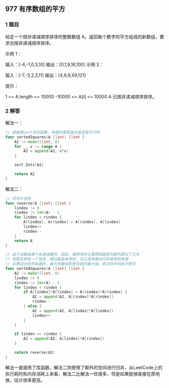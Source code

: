 ## 977 有序数组的平方

### 1 题目

给定一个按非递减顺序排序的整数数组 A，返回每个数字的平方组成的新数组，要求也按非递减顺序排序。

示例 1：

输入：[-4,-1,0,3,10]
输出：[0,1,9,16,100]
示例 2：

输入：[-7,-3,2,3,11]
输出：[4,9,9,49,121]

提示：

1 <= A.length <= 10000
-10000 <= A[i] <= 10000
A 已按非递减顺序排序。

### 2 解答

解法一：

``` go
// 直接用sort包的函数，但是如果是面试肯定是不行的
func sortedSquares(A []int) []int {
	A2 := make([]int, 0)
	for _, v := range A {
		A2 = append(A2, v*v)
	}

	sort.Ints(A2)

	return A2
}
```

解法二：

``` go
// 将切片逆转
func reverse(A []int) []int {
	lindex := 0
	rindex := len(A) - 1
	for lindex < rindex {
		A[lindex], A[rindex] = A[rindex], A[lindex]
		lindex++
		rindex--
	}
	return A
}

// 由于该数组是个非递减数列，因此，要排序的主要原因是因为数列跨过了正负
// 但是还是有一个性质：两边都是有序的，可以采用类似归并排序的思路
// 从两边分别开始遍历，最大的数组即是当前的最大值，依次往中间执行即可
func sortedSquares(A []int) []int {
	A2 := make([]int, 0)
	lindex := 0
	rindex := len(A) - 1
	for lindex < rindex {
		if A[lindex]*A[lindex] < A[rindex]*A[rindex] {
			A2 = append(A2, A[rindex]*A[rindex])
			rindex--
		} else {
			A2 = append(A2, A[lindex]*A[lindex])
			lindex++
		}
	}

	if lindex == rindex {
		A2 = append(A2, A[lindex]*A[rindex])
	}

	return reverse(A2)
}
```

解法一直接用了库函数，解法二则使用了额外的空间进行归并，从LeetCode上的执行耗时和内存消耗上来看，解法二比解法一优很多，但是如果能够直接在原地做，估计效率更高。